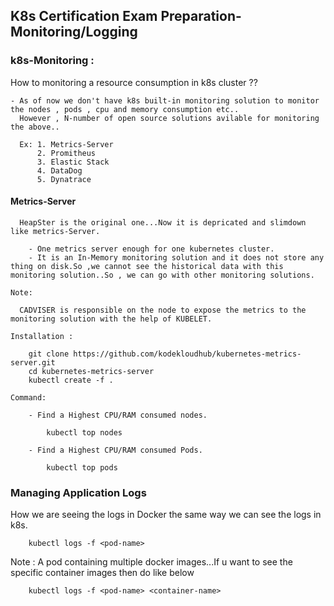 ## K8s Certification Exam Preparation-Monitoring/Logging

### k8s-Monitoring : 

  How to monitoring a resource consumption in k8s cluster ??
  
    - As of now we don't have k8s built-in monitoring solution to monitor the nodes , pods , cpu and memory consumption etc..
      However , N-number of open source solutions avilable for monitoring the above..
      
      Ex: 1. Metrics-Server 
          2. Promitheus
          3. Elastic Stack
          4. DataDog
          5. Dynatrace

#### Metrics-Server

      HeapSter is the original one...Now it is depricated and slimdown like metrics-Server.
      
        - One metrics server enough for one kubernetes cluster.
        - It is an In-Memory monitoring solution and it does not store any thing on disk.So ,we cannot see the historical data with this monitoring solution..So , we can go with other monitoring solutions.

    Note: 
    
      CADVISER is responsible on the node to expose the metrics to the monitoring solution with the help of KUBELET.
    
    Installation :
    
        git clone https://github.com/kodekloudhub/kubernetes-metrics-server.git
        cd kubernetes-metrics-server
        kubectl create -f .
      
    Command: 
    
        - Find a Highest CPU/RAM consumed nodes.

            kubectl top nodes

        - Find a Highest CPU/RAM consumed Pods.

            kubectl top pods
      
      


### Managing Application Logs

   How we are seeing the logs in Docker the same way we can see the logs in k8s.
   
        kubectl logs -f <pod-name>
        
   Note : A pod containing multiple docker images...If u want to see the specific container images then do like below
   
        kubectl logs -f <pod-name> <container-name>
